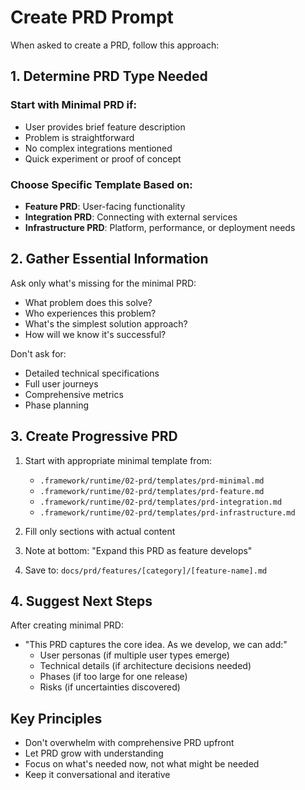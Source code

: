 # Create PRD Prompt

When asked to create a PRD, follow this approach:

## 1. Determine PRD Type Needed

### Start with Minimal PRD if:
- User provides brief feature description
- Problem is straightforward
- No complex integrations mentioned
- Quick experiment or proof of concept

### Choose Specific Template Based on:
- **Feature PRD**: User-facing functionality
- **Integration PRD**: Connecting with external services
- **Infrastructure PRD**: Platform, performance, or deployment needs

## 2. Gather Essential Information

Ask only what's missing for the minimal PRD:
- What problem does this solve?
- Who experiences this problem?
- What's the simplest solution approach?
- How will we know it's successful?

Don't ask for:
- Detailed technical specifications
- Full user journeys
- Comprehensive metrics
- Phase planning

## 3. Create Progressive PRD

1. Start with appropriate minimal template from:
   - `.framework/runtime/02-prd/templates/prd-minimal.md`
   - `.framework/runtime/02-prd/templates/prd-feature.md`
   - `.framework/runtime/02-prd/templates/prd-integration.md`
   - `.framework/runtime/02-prd/templates/prd-infrastructure.md`

2. Fill only sections with actual content
3. Note at bottom: "Expand this PRD as feature develops"
4. Save to: `docs/prd/features/[category]/[feature-name].md`

## 4. Suggest Next Steps

After creating minimal PRD:
- "This PRD captures the core idea. As we develop, we can add:"
  - User personas (if multiple user types emerge)
  - Technical details (if architecture decisions needed)
  - Phases (if too large for one release)
  - Risks (if uncertainties discovered)

## Key Principles

- Don't overwhelm with comprehensive PRD upfront
- Let PRD grow with understanding
- Focus on what's needed now, not what might be needed
- Keep it conversational and iterative